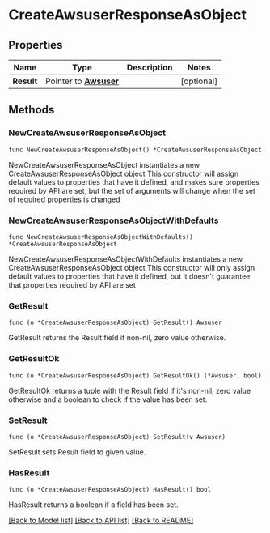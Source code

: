 # CreateAwsuserResponseAsObject

## Properties

Name | Type | Description | Notes
------------ | ------------- | ------------- | -------------
**Result** | Pointer to [**Awsuser**](Awsuser.md) |  | [optional] 

## Methods

### NewCreateAwsuserResponseAsObject

`func NewCreateAwsuserResponseAsObject() *CreateAwsuserResponseAsObject`

NewCreateAwsuserResponseAsObject instantiates a new CreateAwsuserResponseAsObject object
This constructor will assign default values to properties that have it defined,
and makes sure properties required by API are set, but the set of arguments
will change when the set of required properties is changed

### NewCreateAwsuserResponseAsObjectWithDefaults

`func NewCreateAwsuserResponseAsObjectWithDefaults() *CreateAwsuserResponseAsObject`

NewCreateAwsuserResponseAsObjectWithDefaults instantiates a new CreateAwsuserResponseAsObject object
This constructor will only assign default values to properties that have it defined,
but it doesn't guarantee that properties required by API are set

### GetResult

`func (o *CreateAwsuserResponseAsObject) GetResult() Awsuser`

GetResult returns the Result field if non-nil, zero value otherwise.

### GetResultOk

`func (o *CreateAwsuserResponseAsObject) GetResultOk() (*Awsuser, bool)`

GetResultOk returns a tuple with the Result field if it's non-nil, zero value otherwise
and a boolean to check if the value has been set.

### SetResult

`func (o *CreateAwsuserResponseAsObject) SetResult(v Awsuser)`

SetResult sets Result field to given value.

### HasResult

`func (o *CreateAwsuserResponseAsObject) HasResult() bool`

HasResult returns a boolean if a field has been set.


[[Back to Model list]](../README.md#documentation-for-models) [[Back to API list]](../README.md#documentation-for-api-endpoints) [[Back to README]](../README.md)


